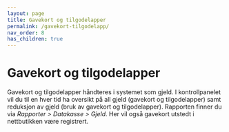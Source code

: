 ```yaml
---
layout: page
title: Gavekort og tilgodelapper
permalink: /gavekort-tilgodelapp/
nav_order: 8
has_children: true
---
```


# Gavekort og tilgodelapper

Gavekort og tilgodelapper håndteres i systemet som gjeld. I kontrollpanelet vil du til en hver tid ha oversikt på all gjeld (gavekort og tilgodelapper) samt reduksjon av gjeld (bruk av gavekort og tilgodelapper). Rapporten finner du via _Rapporter > Datakasse > Gjeld_. Her vil også gavekort utstedt i nettbutikken være registrert.
